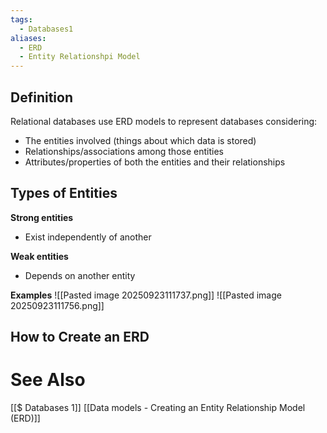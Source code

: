 ```yaml
---
tags:
  - Databases1
aliases:
  - ERD
  - Entity Relationshpi Model
---
```

## Definition
Relational databases use ERD models to represent databases considering:
- The entities involved (things about which data is stored)
- Relationships/associations among those entities
- Attributes/properties of both the entities and their relationships

## Types of Entities
**Strong entities**
- Exist independently of another

**Weak entities**
- Depends on another entity

**Examples**
![[Pasted image 20250923111737.png]]
![[Pasted image 20250923111756.png]]

## How to Create an ERD

# See Also
[[$ Databases 1]]
[[Data models - Creating an Entity Relationship Model (ERD)]]
